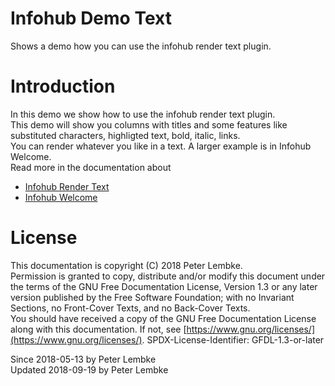 # Infohub Demo Text
Shows a demo how you can use the infohub render text plugin.  

# Introduction
In this demo we show how to use the infohub render text plugin.  
This demo will show you columns with titles and some features like substituted characters, highligted text, bold, italic, links.  
You can render whatever you like in a text. A larger example is in Infohub Welcome.  
Read more in the documentation about  

- [Infohub Render Text](plugin,infohub_render_text)
- [Infohub Welcome](plugin,infohub_welcome)

# License
This documentation is copyright (C) 2018 Peter Lembke.  
Permission is granted to copy, distribute and/or modify this document under the terms of the GNU Free Documentation License, Version 1.3 or any later version published by the Free Software Foundation; with no Invariant Sections, no Front-Cover Texts, and no Back-Cover Texts.  
You should have received a copy of the GNU Free Documentation License along with this documentation. If not, see [https://www.gnu.org/licenses/](https://www.gnu.org/licenses/).  SPDX-License-Identifier: GFDL-1.3-or-later  

Since 2018-05-13 by Peter Lembke  
Updated 2018-09-19 by Peter Lembke  
